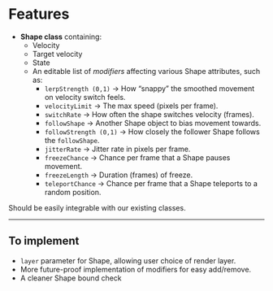 # Features

- **Shape class** containing:
  - Velocity  
  - Target velocity  
  - State  
  - An editable list of *modifiers* affecting various Shape attributes, such as:
    - `lerpStrength (0,1)` → How “snappy” the smoothed movement on velocity switch feels.
    - `velocityLimit` → The max speed (pixels per frame).
    - `switchRate` → How often the shape switches velocity (frames).
    - `followShape` → Another Shape object to bias movement towards.
    - `followStrength (0,1)` → How closely the follower Shape follows the `followShape`.
    - `jitterRate` → Jitter rate in pixels per frame.
    - `freezeChance` → Chance per frame that a Shape pauses movement.
    - `freezeLength` → Duration (frames) of freeze.
    - `teleportChance` → Chance per frame that a Shape teleports to a random position.

Should be easily integrable with our existing classes.

---

## To implement
- `layer` parameter for Shape, allowing user choice of render layer.  
- More future-proof implementation of modifiers for easy add/remove.
- A cleaner Shape bound check
